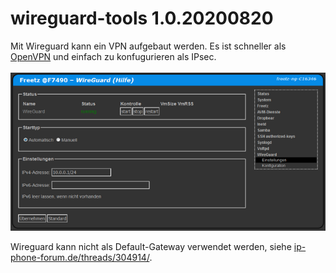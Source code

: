 # wireguard-tools 1.0.20200820

Mit Wireguard kann ein VPN aufgebaut werden. Es ist schneller als [OpenVPN](openvpn.md) und einfach zu konfugurieren als IPsec.<br>
<br>
<a href='../screenshots/000-PKG_wireguard.png'><img src='../screenshots/000-PKG_wireguard_md.png'></a>
<br>

Wireguard kann nicht als Default-Gateway verwendet werden, siehe [ip-phone-forum.de/threads/304914/](https://www.ip-phone-forum.de/threads/304914/).

